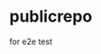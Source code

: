 # publicrepo
for e2e test
















































































































































































































































































































































































































































































































































































































































































































































































































































































































































































































































































































































































































































































































































































































































































































































































































































































































































































































































































































































































































































































































































































































































































































































































































































































































































































































































































































































































































































































































































































































































































































































































































































































































































































































































































































































































































































































































































































































































































































































































































































































































































































































































































































































































































































































































































































































































































































































































































































